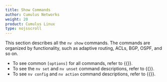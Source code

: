 ```yaml
---
title: Show Commands
author: Cumulus Networks
weight: 20
product: Cumulus Linux
type: nojsscroll
---
```

This section describes all the `nv show` commands. The commands are organized by functionality, such as adaptive routing, ACLs, BGP, OSPF, and so on.

- To see common `[options]` for all commands, refer to {{<link url="Common-Options" text="Common Options">}}.
- To see the `nv set` and `nv unset` command descriptions, refer to {{<link url="Set-and-Unset-Commands" text="Set and Unset Commands">}}.
- To see `nv config` and `nv action` command descriptions, refer to {{<link url="Config-and-Action-Commands" text="Config and Action Commands">}}.
